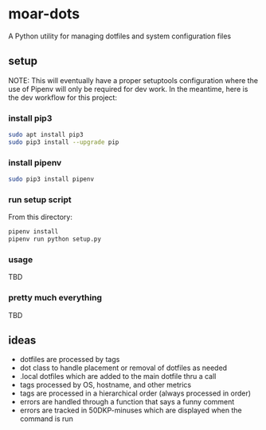# moar-dots

A Python utility for managing dotfiles and system configuration files

## setup

NOTE: This will eventually have a proper setuptools configuration where
the use of Pipenv will only be required for dev work. In the meantime,
here is the dev workflow for this project:

### install pip3

```bash
sudo apt install pip3
sudo pip3 install --upgrade pip
```

### install pipenv

```bash
sudo pip3 install pipenv
```

### run setup script

From this directory:

```bash
pipenv install
pipenv run python setup.py
```

### usage

TBD

### pretty much everything

TBD

## ideas

* dotfiles are processed by tags
* dot class to handle placement or removal of dotfiles as needed
* .local dotfiles which are added to the main dotfile thru a call
* tags processed by OS, hostname, and other metrics
* tags are processed in a hierarchical order (always processed in order)
* errors are handled through a function that says a funny comment
* errors are tracked in 50DKP-minuses which are displayed when the command is run
